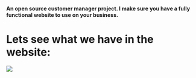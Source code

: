 #### An open source customer manager project. I make sure you have a fully functional website to use on your business.

# Lets see what we have in the website:
![](imp.gif)
